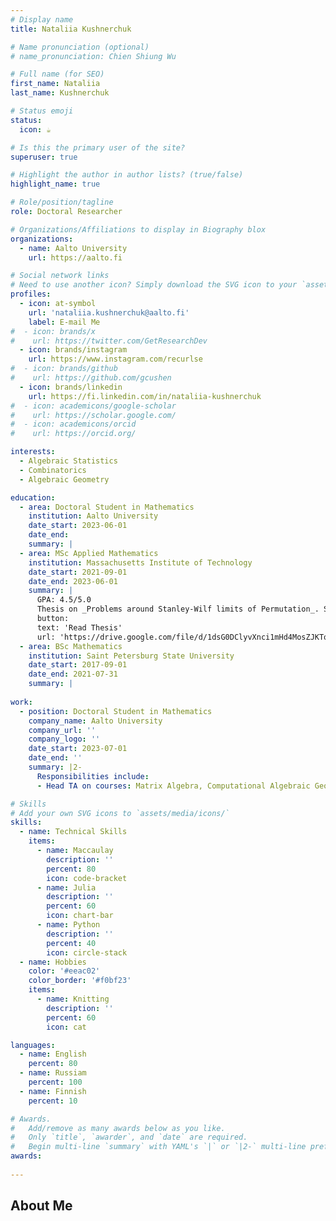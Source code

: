 ```yaml
---
# Display name
title: Nataliia Kushnerchuk

# Name pronunciation (optional)
# name_pronunciation: Chien Shiung Wu

# Full name (for SEO)
first_name: Nataliia 
last_name: Kushnerchuk

# Status emoji
status:
  icon: ☕️

# Is this the primary user of the site?
superuser: true

# Highlight the author in author lists? (true/false)
highlight_name: true

# Role/position/tagline
role: Doctoral Researcher

# Organizations/Affiliations to display in Biography blox
organizations:
  - name: Aalto University
    url: https://aalto.fi

# Social network links
# Need to use another icon? Simply download the SVG icon to your `assets/media/icons/` folder.
profiles:
  - icon: at-symbol
    url: 'nataliia.kushnerchuk@aalto.fi'
    label: E-mail Me
#  - icon: brands/x
#    url: https://twitter.com/GetResearchDev
  - icon: brands/instagram
    url: https://www.instagram.com/recurlse
#  - icon: brands/github
#    url: https://github.com/gcushen
  - icon: brands/linkedin
    url: https://fi.linkedin.com/in/nataliia-kushnerchuk
#  - icon: academicons/google-scholar
#    url: https://scholar.google.com/
#  - icon: academicons/orcid
#    url: https://orcid.org/

interests:
  - Algebraic Statistics
  - Combinatorics
  - Algebraic Geometry

education:
  - area: Doctoral Student in Mathematics
    institution: Aalto University
    date_start: 2023-06-01
    date_end:
    summary: |
  - area: MSc Applied Mathematics
    institution: Massachusetts Institute of Technology
    date_start: 2021-09-01
    date_end: 2023-06-01
    summary: |
      GPA: 4.5/5.0
      Thesis on _Problems around Stanley-Wilf limits of Permutation_. Supervised by [Prof Parinya Chalermsook](https://sites.google.com/site/parinyachalermsook/).
      button:
      text: 'Read Thesis'
      url: 'https://drive.google.com/file/d/1dsG0DClyvXnci1mHd4MosZJKTqq9HvBk/view?usp=sharing'
  - area: BSc Mathematics
    institution: Saint Petersburg State University
    date_start: 2017-09-01
    date_end: 2021-07-31
    summary: |
    
work:
  - position: Doctoral Student in Mathematics
    company_name: Aalto University
    company_url: ''
    company_logo: ''
    date_start: 2023-07-01
    date_end: ''
    summary: |2-
      Responsibilities include:
      - Head TA on courses: Matrix Algebra, Computational Algebraic Geometry

# Skills
# Add your own SVG icons to `assets/media/icons/`
skills:
  - name: Technical Skills
    items:
      - name: Maccaulay
        description: ''
        percent: 80
        icon: code-bracket
      - name: Julia
        description: ''
        percent: 60
        icon: chart-bar
      - name: Python
        description: ''
        percent: 40
        icon: circle-stack
  - name: Hobbies
    color: '#eeac02'
    color_border: '#f0bf23'
    items:
      - name: Knitting
        description: ''
        percent: 60
        icon: cat

languages:
  - name: English
    percent: 80
  - name: Russiam
    percent: 100
  - name: Finnish
    percent: 10

# Awards.
#   Add/remove as many awards below as you like.
#   Only `title`, `awarder`, and `date` are required.
#   Begin multi-line `summary` with YAML's `|` or `|2-` multi-line prefix and indent 2 spaces below.
awards:
  
---
```


## About Me

